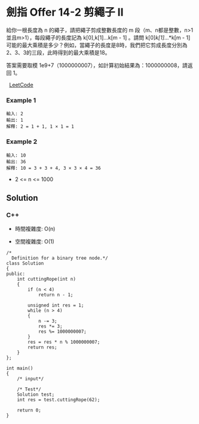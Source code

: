 # 劍指 Offer 14-2 剪繩子 II

給你一根長度為 n 的繩子，請把繩子剪成整數長度的 m 段（m、n都是整數，n>1並且m>1），每段繩子的長度記為 k[0],k[1]...k[m - 1] 。請問 k[0]*k[1]*...*k[m - 1] 可能的最大乘積是多少？例如，當繩子的長度是8時，我們把它剪成長度分別為2、3、3的三段，此時得到的最大乘積是18。

答案需要取模 1e9+7（1000000007），如計算初始結果為：1000000008，請返回 1。

 
[LeetCode](https://leetcode-cn.com/problems/ian-sheng-zi-ii-lcof/)


### Example 1
```
輸入: 2
輸出: 1
解釋: 2 = 1 + 1, 1 × 1 = 1
```

### Example 2
```
輸入: 10
輸出: 36
解釋: 10 = 3 + 3 + 4, 3 × 3 × 4 = 36
```

* 2 <= n <= 1000

## Solution  


### C++

* 時間複雜度: O(n) 

* 空間複雜度: O(1) 

```
/*
  Definition for a binary tree node.*/
class Solution
{
public:
    int cuttingRope(int n)
    {
        if (n < 4)
            return n - 1;

        unsigned int res = 1;
        while (n > 4)
        {
            n -= 3;
            res *= 3;
            res %= 1000000007;
        }
        res = res * n % 1000000007;
        return res;
    }
};

int main()
{
    /* input*/

    /* Test*/
    Solution test;
    int res = test.cuttingRope(62);

    return 0;
}
```
